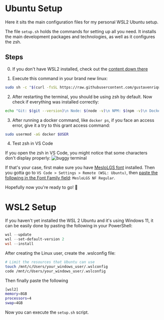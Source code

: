 # Ubuntu Setup

Here it sits the main configuration files for my personal WSL2 Ubuntu setup.

The file ``setup.sh`` holds the commands for setting up all you need. It installs the main development packages and technologies, as well as it configures the zsh.

## Steps

0. If you don't have WSL2 installed, check out the [content down there](#wsl2-setup)

1. Execute this command in your brand new linux:
```bash
sudo sh -c "$(curl -fsSL https://raw.githubusercontent.com/gustavenrique/ubuntu-setup/main/setup.sh)"
```

2. After restarting the terminal, you should be using zsh by default. Now check if everything was installed correctly:
```bash
echo "Git: $(git --version)\n Node: $(node -v)\n NPM: $(npm -v)\n Docker: $(docker --version)\n Kind: $(kind --version)\n Kubernetes: $(kubectl version --output=json)"
```

3. After running a docker command, like ``docker ps``, if you face an access error, give it a try to this grant access command:
```bash
sudo usermod -aG docker $USER
```

4. Test zsh in VS Code

If you open the zsh in VS Code, you might notice that some characters don't display properly:
![buggy terminal]()

If that's your case, first make sure you have [MesloLGS font](https://github.com/romkatv/powerlevel10k#manual-font-installation) installed. Then you gotta go to ``VS Code > Settings > Remote (WSL: Ubuntu)``, then [paste the following in the Font Family field](https://youngstone89.medium.com/how-to-change-font-for-terminal-in-visual-studio-code-c3305fe6d4c2#:~:text=Press%20command%20%2B%20shift%20%2B%20P%20in,json%E2%80%9D%20and%20open%20it.&text=Here%2C%20you've%20got%20to,personal%20shell%20editor%20like%20iTerm.): ``MesloLGS NF Regular``.

Hopefully now you're ready to go! 🥳

# WSL2 Setup

If you haven't yet installed the WSL 2 Ubuntu and it's using Windows 11, it can be easily done by pasting the following in your PowerShell:
```powershell
wsl --update
wsl --set-default-version 2
wsl --install
```

After creating the Linux user, create the .wslconfig file:
```bash
# Limit the resources that Ubuntu can use
touch /mnt/c/Users/your_windows_user/.wslconfig
code /mnt/c/Users/your_windows_user/.wslconfig
```

Then finally paste the following
```bash
[wsl2]
memory=8GB
processors=4
swap=4GB
```

Now you can execute the ``setup.sh`` script.